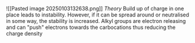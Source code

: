 ![[Pasted image 20250103132638.png]]
*Theory*
Build up of charge in one place leads to instability. However, if it can be spread around or neutralised in some way, the stability is increased. Alkyl groups are electron releasing and can "push" electrons towards the carbocations thus reducing the charge density
